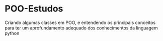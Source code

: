 # POO-Estudos
 Criando algumas classes em POO, e entendendo os principais conceitos para ter um aprofundamento adequado dos conhecimentos da linguagem python
